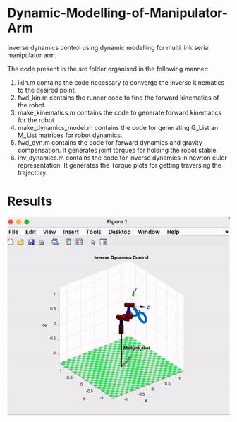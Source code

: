 # Dynamic-Modelling-of-Manipulator-Arm
Inverse dynamics control using dynamic modelling for multi link serial manipulator arm.

The code present in the src folder organised in the following manner:
1. ikin.m contains the code necessary to converge the inverse kinematics to the desired point.
2. fwd_kin.m contains the runner code to find the forward kinematics of the robot.
3. make_kinematics.m contains the code to generate forward kinematics for the robot
4. make_dynamics_model.m contains the code for generating G_List an M_List matrices for robot dynamics.
5. fwd_dyn.m contains the code for forward dynamics and gravity compensation. It generates joint torques for holding the robot stable.
6. inv_dynamics.m contains the code for inverse dynamics in newton euler representation. It generates the Torque plots for getting traversing the trajectory.

# Results

![illustration](src/dyn_gif.gif)

